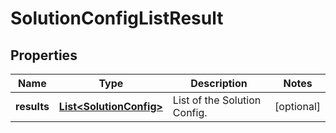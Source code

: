 # SolutionConfigListResult

## Properties
Name | Type | Description | Notes
------------ | ------------- | ------------- | -------------
**results** | [**List&lt;SolutionConfig&gt;**](SolutionConfig.md) | List of the Solution Config. |  [optional]
